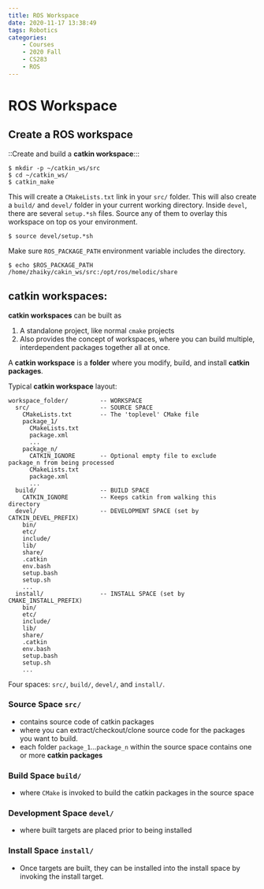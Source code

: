 ```yaml
---
title: ROS Workspace
date: 2020-11-17 13:38:49
tags: Robotics
categories:
    - Courses
    - 2020 Fall
    - CS283
    - ROS
---
```


# ROS Workspace
## Create a ROS workspace
::Create and build a **catkin workspace**:::
```
$ mkdir -p ~/catkin_ws/src
$ cd ~/catkin_ws/
$ catkin_make
```

This will create a `CMakeLists.txt` link in your `src/` folder.
This will also create a `build/` and `devel/` folder in your current working directory.
Inside `devel`, there are several `setup.*sh` files. Source any of them to overlay this workspace on top os your environment.

`$ source devel/setup.*sh`

Make sure `ROS_PACKAGE_PATH` environment variable includes the directory.
```
$ echo $ROS_PACKAGE_PATH
/home/zhaiky/cakin_ws/src:/opt/ros/melodic/share
```


## **catkin workspaces**: 
**catkin workspaces** can be built as 
1. A standalone project, like normal `cmake` projects
2. Also provides the concept of workspaces, where you can build multiple, interdependent packages together all at once.

A **catkin workspace** is a **folder** where you modify, build, and install **catkin packages**. 

Typical **catkin workspace** layout:
```
workspace_folder/         -- WORKSPACE
  src/                    -- SOURCE SPACE
    CMakeLists.txt        -- The 'toplevel' CMake file
    package_1/
      CMakeLists.txt
      package.xml
      ...
    package_n/
      CATKIN_IGNORE       -- Optional empty file to exclude 									package_n from being processed
      CMakeLists.txt
      package.xml
      ...
  build/                  -- BUILD SPACE
    CATKIN_IGNORE         -- Keeps catkin from walking this 									directory
  devel/                  -- DEVELOPMENT SPACE (set by 											CATKIN_DEVEL_PREFIX)
    bin/
    etc/
    include/
    lib/
    share/
    .catkin
    env.bash
    setup.bash
    setup.sh
    ...
  install/                -- INSTALL SPACE (set by 		 										CMAKE_INSTALL_PREFIX)
    bin/
    etc/
    include/
    lib/
    share/
    .catkin             
    env.bash
    setup.bash
    setup.sh
    ...
```

Four spaces: `src/`, `build/`, `devel/`, and `install/`.

### Source Space `src/` 
* contains source code of catkin packages
* where you can extract/checkout/clone source code for the packages you want to build.
* each folder `package_1`...`package_n` within the source space contains one or more **catkin packages**

### Build Space `build/`
* where `CMake` is invoked to build the catkin packages in the source space

### Development Space `devel/`
* where built targets are placed prior to being installed

### Install Space `install/`
* Once targets are built, they can be installed into the install space by invoking the install target.

